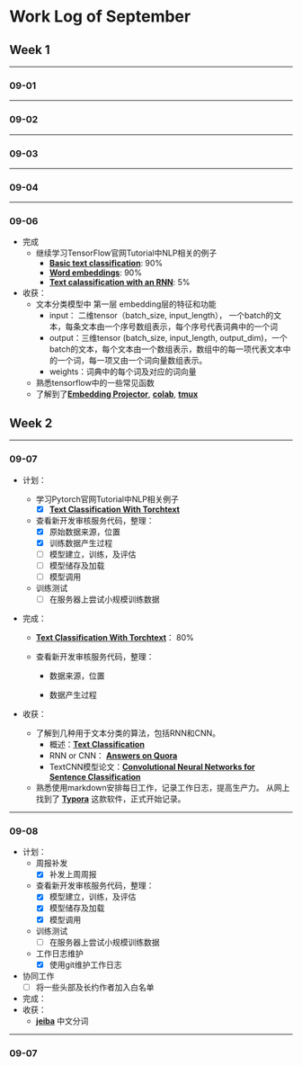 # Work Log of September



## Week 1

---

### 09-01

---

### 09-02

---

### 09-03

---

### 09-04

---

### 09-06

* 完成
  * 继续学习TensorFlow官网Tutorial中NLP相关的例子
    * [**Basic text classification**](https://www.tensorflow.org/tutorials/keras/text_classification): 90%
    * [**Word embeddings**](https://www.tensorflow.org/tutorials/text/word_embeddings): 90%
    * [**Text calassification with an RNN**](https://www.tensorflow.org/tutorials/text/text_classification_rnn): 5%
* 收获：
  * 文本分类模型中 第一层 embedding层的特征和功能
    * input： 二维tensor（batch_size, input_length）， 一个batch的文本，每条文本由一个序号数组表示，每个序号代表词典中的一个词 
    * output：三维tensor (batch_size, input_length, output_dim)，一个batch的文本，每个文本由一个数组表示，数组中的每一项代表文本中的一个词，每一项又由一个词向量数组表示。
    * weights：词典中的每个词及对应的词向量
  * 熟悉tensorflow中的一些常见函数
  * 了解到了[**Embedding Projector**](http://projector.tensorflow.org/), [**colab**](https://colab.research.google.com/notebooks/intro.ipynb), [**tmux**](https://www.hamvocke.com/blog/a-quick-and-easy-guide-to-tmux/)

## Week 2

---

### 09-07

* 计划：

  * 学习Pytorch官网Tutorial中NLP相关例子
    * [x]  [**Text Classification With Torchtext**](https://pytorch.org/tutorials/beginner/text_sentiment_ngrams_tutorial.html)

  * 查看新开发审核服务代码，整理：
    * [x] 原始数据来源，位置
    * [x] 训练数据产生过程
    * [ ] 模型建立，训练，及评估
    * [ ] 模型储存及加载
    * [ ] 模型调用
  * 训练测试
    * [ ] 在服务器上尝试小规模训练数据

* 完成：

  * [**Text Classification With Torchtext**](https://pytorch.org/tutorials/beginner/text_sentiment_ngrams_tutorial.html)： 80%

  * 查看新开发审核服务代码，整理：

    * 数据来源，位置

    * 数据产生过程

* 收获：

  * 了解到几种用于文本分类的算法，包括RNN和CNN。 
    * 概述：[**Text Classification**](https://monkeylearn.com/text-classification/)
    * RNN or CNN： [**Answers on Quora**](https://www.quora.com/Which-is-better-for-text-classification-CNN-or-RNN-Which-areas-of-NLP-do-they-better-suit-to)
    * TextCNN模型论文：[**Convolutional Neural Networks for Sentence Classification**](https://arxiv.org/pdf/1408.5882.pdf) 
  * 熟悉使用markdown安排每日工作，记录工作日志，提高生产力。 从网上找到了 [**Typora**](https://www.typora.io/) 这款软件，正式开始记录。

---

### 09-08

* 计划：
  * 周报补发
    * [x] 补发上周周报
  * 查看新开发审核服务代码，整理：
    * [x] 模型建立，训练，及评估
    * [x] 模型储存及加载
    * [x] 模型调用
  * 训练测试
    * [ ] 在服务器上尝试小规模训练数据
  * 工作日志维护
    * [x] 使用git维护工作日志
* 协同工作
    * [ ] 将一些头部及长约作者加入白名单
* 完成：
* 收获：
  * [**jeiba**](https://github.com/fxsjy/jieba) 中文分词



























































---

<a name='09-07'><h3>09-07</h3></a>



